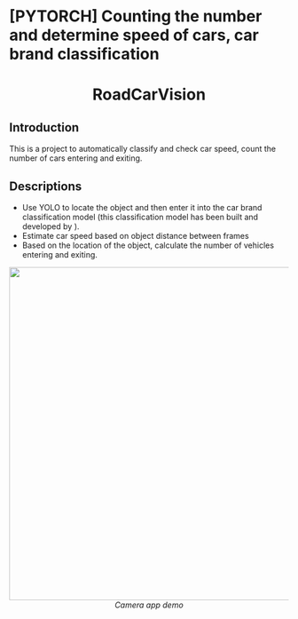 # [PYTORCH] Counting the number and determine speed of cars, car brand classification
<p align="center">
 <h1 align="center">RoadCarVision</h1>
</p>

## Introduction
This is a project to automatically classify and check car speed, count the number of cars entering and exiting.

## Descriptions
* Use YOLO to locate the object and then enter it into the car brand classification model (this classification model has been built and developed by ).
* Estimate car speed based on object distance between frames
* Based on the location of the object, calculate the number of vehicles entering and exiting.
<p align="center">
  <img src="output/output.gif" width=600><br/>
  <i>Camera app demo</i>
</p>
